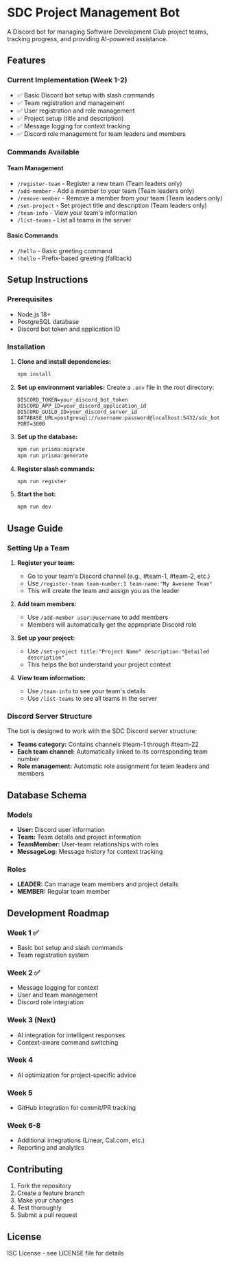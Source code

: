 # SDC Project Management Bot

A Discord bot for managing Software Development Club project teams, tracking progress, and providing AI-powered assistance.

## Features

### Current Implementation (Week 1-2)
- ✅ Basic Discord bot setup with slash commands
- ✅ Team registration and management
- ✅ User registration and role management
- ✅ Project setup (title and description)
- ✅ Message logging for context tracking
- ✅ Discord role management for team leaders and members

### Commands Available

#### Team Management
- `/register-team` - Register a new team (Team leaders only)
- `/add-member` - Add a member to your team (Team leaders only)
- `/remove-member` - Remove a member from your team (Team leaders only)
- `/set-project` - Set project title and description (Team leaders only)
- `/team-info` - View your team's information
- `/list-teams` - List all teams in the server

#### Basic Commands
- `/hello` - Basic greeting command
- `!hello` - Prefix-based greeting (fallback)

## Setup Instructions

### Prerequisites
- Node.js 18+ 
- PostgreSQL database
- Discord bot token and application ID

### Installation

1. **Clone and install dependencies:**
   ```bash
   npm install
   ```

2. **Set up environment variables:**
   Create a `.env` file in the root directory:
   ```env
   DISCORD_TOKEN=your_discord_bot_token
   DISCORD_APP_ID=your_discord_application_id
   DISCORD_GUILD_ID=your_discord_server_id
   DATABASE_URL=postgresql://username:password@localhost:5432/sdc_bot
   PORT=3000
   ```

3. **Set up the database:**
   ```bash
   npm run prisma:migrate
   npm run prisma:generate
   ```

4. **Register slash commands:**
   ```bash
   npm run register
   ```

5. **Start the bot:**
   ```bash
   npm run dev
   ```

## Usage Guide

### Setting Up a Team

1. **Register your team:**
   - Go to your team's Discord channel (e.g., #team-1, #team-2, etc.)
   - Use `/register-team team-number:1 team-name:"My Awesome Team"`
   - This will create the team and assign you as the leader

2. **Add team members:**
   - Use `/add-member user:@username` to add members
   - Members will automatically get the appropriate Discord role

3. **Set up your project:**
   - Use `/set-project title:"Project Name" description:"Detailed description"`
   - This helps the bot understand your project context

4. **View team information:**
   - Use `/team-info` to see your team's details
   - Use `/list-teams` to see all teams in the server

### Discord Server Structure

The bot is designed to work with the SDC Discord server structure:
- **Teams category:** Contains channels #team-1 through #team-22
- **Each team channel:** Automatically linked to its corresponding team number
- **Role management:** Automatic role assignment for team leaders and members

## Database Schema

### Models
- **User:** Discord user information
- **Team:** Team details and project information
- **TeamMember:** User-team relationships with roles
- **MessageLog:** Message history for context tracking

### Roles
- **LEADER:** Can manage team members and project details
- **MEMBER:** Regular team member

## Development Roadmap

### Week 1 ✅
- Basic bot setup and slash commands
- Team registration system

### Week 2 ✅
- Message logging for context
- User and team management
- Discord role integration

### Week 3 (Next)
- AI integration for intelligent responses
- Context-aware command switching

### Week 4
- AI optimization for project-specific advice

### Week 5
- GitHub integration for commit/PR tracking

### Week 6-8
- Additional integrations (Linear, Cal.com, etc.)
- Reporting and analytics

## Contributing

1. Fork the repository
2. Create a feature branch
3. Make your changes
4. Test thoroughly
5. Submit a pull request

## License

ISC License - see LICENSE file for details